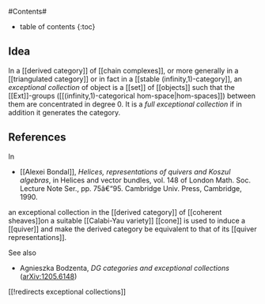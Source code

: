 
#Contents#
* table of contents
{:toc}

## Idea

In a [[derived category]] of [[chain complexes]], or more generally in a [[triangulated category]] or in fact in a [[stable (infinity,1)-category]], an _exceptional collection_ of object is a [[set]] of [[objects]] such that the [[Ext]]-groups ([[(infinity,1)-categorical hom-space|hom-spaces]]) between them are concentrated in degree 0. It is a _full exceptional collection_ if in addition it generates the category.

## References

In 

* [[Alexei Bondal]], _Helices, representations of quivers and Koszul algebras_, in Helices and vector bundles, vol. 148 of London Math. Soc. Lecture Note Ser., pp. 75â€“95. Cambridge Univ. Press, Cambridge, 1990.

an exceptional collection in the [[derived category]] of [[coherent sheaves]]on a suitable [[Calabi-Yau variety]] [[cone]] is used to induce a [[quiver]] and make the derived category be equivalent to that of its [[quiver representations]].

See also

* Agnieszka Bodzenta, _DG categories and exceptional collections_ ([arXiv:1205.6148](http://arxiv.org/abs/1205.6148))

[[!redirects exceptional collections]]

